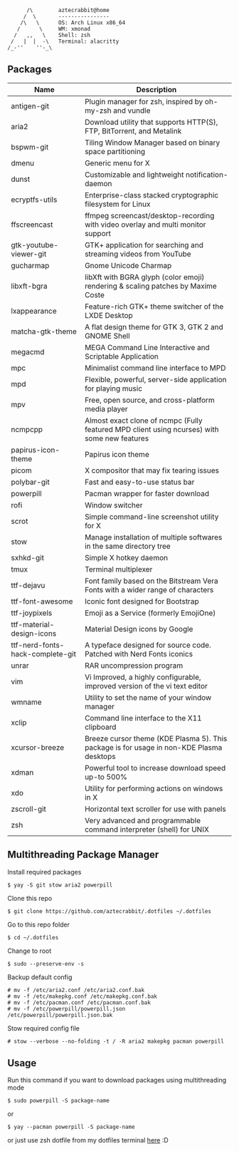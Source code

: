           /\        aztecrabbit@home
         /  \       ----------------
        /\   \      OS: Arch Linux x86_64
       /      \     WM: xmonad
      /   ,,   \    Shell: zsh
     /   |  |  -\   Terminal: alacritty
    /_-''    ''-_\  


Packages
--------

| Name                             | Description |
| ----                             | ----------- |
| antigen-git                      | Plugin manager for zsh, inspired by oh-my-zsh and vundle |
| aria2                            | Download utility that supports HTTP(S), FTP, BitTorrent, and Metalink |
| bspwm-git                        | Tiling Window Manager based on binary space partitioning |
| dmenu                            | Generic menu for X |
| dunst                            | Customizable and lightweight notification-daemon |
| ecryptfs-utils                   | Enterprise-class stacked cryptographic filesystem for Linux |
| ffscreencast                     | ffmpeg screencast/desktop-recording with video overlay and multi monitor support |
| gtk-youtube-viewer-git           | GTK+ application for searching and streaming videos from YouTube |
| gucharmap                        | Gnome Unicode Charmap |
| libxft-bgra                      | libXft with BGRA glyph (color emoji) rendering & scaling patches by Maxime Coste |
| lxappearance                     | Feature-rich GTK+ theme switcher of the LXDE Desktop |
| matcha-gtk-theme                 | A flat design theme for GTK 3, GTK 2 and GNOME Shell |
| megacmd                          | MEGA Command Line Interactive and Scriptable Application |
| mpc                              | Minimalist command line interface to MPD |
| mpd                              | Flexible, powerful, server-side application for playing music |
| mpv                              | Free, open source, and cross-platform media player |
| ncmpcpp                          | Almost exact clone of ncmpc (Fully featured MPD client using ncurses) with some new features |
| papirus-icon-theme               | Papirus icon theme |
| picom                            | X compositor that may fix tearing issues |
| polybar-git                      | Fast and easy-to-use status bar |
| powerpill                        | Pacman wrapper for faster download |
| rofi                             | Window switcher |
| scrot                            | Simple command-line screenshot utility for X |
| stow                             | Manage installation of multiple softwares in the same directory tree |
| sxhkd-git                        | Simple X hotkey daemon |
| tmux                             | Terminal multiplexer |
| ttf-dejavu                       | Font family based on the Bitstream Vera Fonts with a wider range of characters |
| ttf-font-awesome                 | Iconic font designed for Bootstrap |
| ttf-joypixels                    | Emoji as a Service (formerly EmojiOne) |
| ttf-material-design-icons        | Material Design icons by Google |
| ttf-nerd-fonts-hack-complete-git | A typeface designed for source code. Patched with Nerd Fonts iconics |
| unrar                            | RAR uncompression program |
| vim                              | Vi Improved, a highly configurable, improved version of the vi text editor |
| wmname                           | Utility to set the name of your window manager |
| xclip                            | Command line interface to the X11 clipboard |
| xcursor-breeze                   | Breeze cursor theme (KDE Plasma 5). This package is for usage in non-KDE Plasma desktops |
| xdman                            | Powerful tool to increase download speed up-to 500% |
| xdo                              | Utility for performing actions on windows in X |
| zscroll-git                      | Horizontal text scroller for use with panels |
| zsh                              | Very advanced and programmable command interpreter (shell) for UNIX |


Multithreading Package Manager
------------------------------

Install required packages

    $ yay -S git stow aria2 powerpill

Clone this repo

    $ git clone https://github.com/aztecrabbit/.dotfiles ~/.dotfiles

Go to this repo folder

    $ cd ~/.dotfiles

Change to root

    $ sudo --preserve-env -s

Backup default config

    # mv -f /etc/aria2.conf /etc/aria2.conf.bak
    # mv -f /etc/makepkg.conf /etc/makepkg.conf.bak
    # mv -f /etc/pacman.conf /etc/pacman.conf.bak
    # mv -f /etc/powerpill/powerpill.json /etc/powerpill/powerpill.json.bak

Stow required config file

    # stow --verbose --no-folding -t / -R aria2 makepkg pacman powerpill


Usage
-----

Run this command if you want to download packages using multithreading mode

    $ sudo powerpill -S package-name

or

    $ yay --pacman powerpill -S package-name

or just use zsh dotfile from my dotfiles terminal [here](https://github.com/aztecrabbit/.dotfiles-terminal) :D
